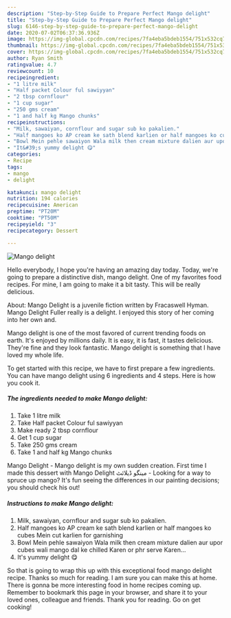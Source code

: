 ```yaml
---
description: "Step-by-Step Guide to Prepare Perfect Mango delight"
title: "Step-by-Step Guide to Prepare Perfect Mango delight"
slug: 6146-step-by-step-guide-to-prepare-perfect-mango-delight
date: 2020-07-02T06:37:36.936Z
image: https://img-global.cpcdn.com/recipes/7fa4eba5bdeb1554/751x532cq70/mango-delight-recipe-main-photo.jpg
thumbnail: https://img-global.cpcdn.com/recipes/7fa4eba5bdeb1554/751x532cq70/mango-delight-recipe-main-photo.jpg
cover: https://img-global.cpcdn.com/recipes/7fa4eba5bdeb1554/751x532cq70/mango-delight-recipe-main-photo.jpg
author: Ryan Smith
ratingvalue: 4.7
reviewcount: 10
recipeingredient:
- "1 litre milk"
- "Half packet Colour ful sawiyyan"
- "2 tbsp cornflour"
- "1 cup sugar"
- "250 gms cream"
- "1 and half kg Mango chunks"
recipeinstructions:
- "Milk, sawaiyan, cornflour and sugar sub ko pakalien."
- "Half mangoes ko AP cream ke sath blend karlien or half mangoes ko cubes Mein cut karlien for garnishing"
- "Bowl Mein pehle sawaiyon Wala milk then cream mixture dalien aur upor cubes wali mango dal ke chilled Karen or phr serve Karen..."
- "It&#39;s yummy delight 😋"
categories:
- Recipe
tags:
- mango
- delight

katakunci: mango delight 
nutrition: 194 calories
recipecuisine: American
preptime: "PT20M"
cooktime: "PT50M"
recipeyield: "3"
recipecategory: Dessert

---
```



![Mango delight](https://img-global.cpcdn.com/recipes/7fa4eba5bdeb1554/751x532cq70/mango-delight-recipe-main-photo.jpg)

Hello everybody, I hope you're having an amazing day today. Today, we're going to prepare a distinctive dish, mango delight. One of my favorites food recipes. For mine, I am going to make it a bit tasty. This will be really delicious.

About: Mango Delight is a juvenile fiction written by Fracaswell Hyman. Mango Delight Fuller really is a delight. I enjoyed this story of her coming into her own and.

Mango delight is one of the most favored of current trending foods on earth. It's enjoyed by millions daily. It is easy, it is fast, it tastes delicious. They're fine and they look fantastic. Mango delight is something that I have loved my whole life.


To get started with this recipe, we have to first prepare a few ingredients. You can have mango delight using 6 ingredients and 4 steps. Here is how you cook it.

<!--inarticleads1-->

##### The ingredients needed to make Mango delight:

1. Take 1 litre milk
1. Take Half packet Colour ful sawiyyan
1. Make ready 2 tbsp cornflour
1. Get 1 cup sugar
1. Take 250 gms cream
1. Take 1 and half kg Mango chunks


Mango Delight - Mango delight is my own sudden creation. First time I made this dessert with Mango Delight مینگو ڈیلائٹ - Looking for a way to spruce up mango? It&#39;s fun seeing the differences in our painting decisions; you should check his out! 

<!--inarticleads2-->

##### Instructions to make Mango delight:

1. Milk, sawaiyan, cornflour and sugar sub ko pakalien.
1. Half mangoes ko AP cream ke sath blend karlien or half mangoes ko cubes Mein cut karlien for garnishing
1. Bowl Mein pehle sawaiyon Wala milk then cream mixture dalien aur upor cubes wali mango dal ke chilled Karen or phr serve Karen...
1. It&#39;s yummy delight 😋




So that is going to wrap this up with this exceptional food mango delight recipe. Thanks so much for reading. I am sure you can make this at home. There is gonna be more interesting food in home recipes coming up. Remember to bookmark this page in your browser, and share it to your loved ones, colleague and friends. Thank you for reading. Go on get cooking!
